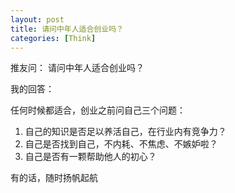 ```yaml
---
layout: post
title: 请问中年人适合创业吗？
categories: [Think]
---
```


推友问： 请问中年人适合创业吗？

我的回答：

任何时候都适合，创业之前问自己三个问题：

1. 自己的知识是否足以养活自己，在行业内有竞争力？
2. 自己是否找到自己，不内耗、不焦虑、不嫉妒啦？
3. 自己是否有一颗帮助他人的初心？

有的话，随时扬帆起航
